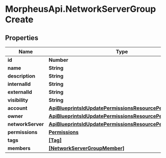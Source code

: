 # MorpheusApi.NetworkServerGroupCreate

## Properties

Name | Type | Description | Notes
------------ | ------------- | ------------- | -------------
**id** | **Number** |  | [optional] 
**name** | **String** |  | 
**description** | **String** |  | [optional] 
**internalId** | **String** |  | [optional] 
**externalId** | **String** |  | [optional] 
**visibility** | **String** |  | [optional] 
**account** | [**ApiBlueprintsIdUpdatePermissionsResourcePermissionSites**](ApiBlueprintsIdUpdatePermissionsResourcePermissionSites.md) |  | [optional] 
**owner** | [**ApiBlueprintsIdUpdatePermissionsResourcePermissionSites**](ApiBlueprintsIdUpdatePermissionsResourcePermissionSites.md) |  | [optional] 
**networkServer** | [**ApiBlueprintsIdUpdatePermissionsResourcePermissionSites**](ApiBlueprintsIdUpdatePermissionsResourcePermissionSites.md) |  | [optional] 
**permissions** | [**Permissions**](Permissions.md) |  | [optional] 
**tags** | [**[Tag]**](Tag.md) |  | [optional] 
**members** | [**[NetworkServerGroupMember]**](NetworkServerGroupMember.md) |  | [optional] 


